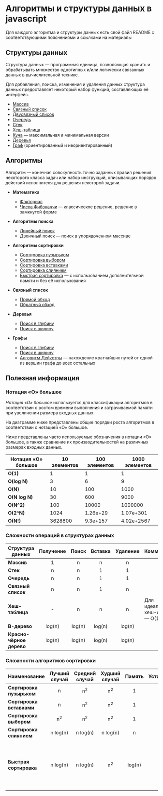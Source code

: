 # Алгоритмы и структуры данных в javascript

Для каждого алгоритма и структуры данных есть свой файл README с соответствующими пояснениями и ссылками на материалы

## Структуры данных

Структура данных — программная единица, позволяющая хранить и обрабатывать множество однотипных и/или логически связанных данных в вычислительной технике. 

Для добавления, поиска, изменения и удаления данных структура данных предоставляет некоторый набор функций, составляющих её интерфейс.

*  [Массив](src/data-structures/array)
*  [Связный список](src/data-structures/linked-list)
*  [Двусвязный список](src/data-structures/doubly-linked-list)
*  [Очередь](src/data-structures/queue)
*  [Стек](src/data-structures/stack)
*  [Хеш-таблица](src/data-structures/hash-table)
*  [Куча](src/data-structures/heap) — максимальная и минимальная версии
*  [Деревья](src/data-structures/tree)
*  [Граф](src/data-structures/graph) (ориентированный и неориентированный)

## Алгоритмы

Алгоритм — конечная совокупность точно заданных правил решения некоторого класса задач или набор инструкций, описывающих порядок действий исполнителя для решения некоторой задачи.

* **Математика**
  *  [Факториал](src/algorithms/math/factorial)
  *  [Числа Фибоначчи](src/algorithms/math/fibonacci) — классическое решение, решение в замкнутой форме


* **Алгоритмы поиска**
  *  [Линейный поиск](src/algorithms/search/linear-search)
  *  [Двоичный поиск](src/algorithms/search/binary-search) — поиск в упорядоченном массиве


* **Алгоритмы сортировки**
  *  [Сортировка пузырьком](src/algorithms/sorting/bubble-sort)
  *  [Сортировка выбором](src/algorithms/sorting/selection-sort)
  *  [Сортировка вставками](src/algorithms/sorting/insertion-sort)
  *  [Сортировка слиянием](src/algorithms/sorting/merge-sort)
  *  [Быстрая сортировка](src/algorithms/sorting/quick-sort) — с использованием дополнительной памяти и без её использования


* **Связный список**
  *  [Прямой обход](src/algorithms/linked-list/traversal)
  *  [Обратный обход](src/algorithms/linked-list/reverse-traversal)


* **Деревья**
  *  [Поиск в глубину](src/algorithms/tree/depth-first-search)
  *  [Поиск в ширину](src/algorithms/tree/breadth-first-search)


* **Графы**
  *  [Поиск в глубину](src/algorithms/graph/depth-first-search)
  *  [Поиск в ширину](src/algorithms/graph/breadth-first-search)
  *  [Алгоритм Дейкстры](src/algorithms/graph/dijkstra) — нахождение кратчайших путей от одной из вершин графа до всех остальных


## Полезная информация

### Нотация «О» большое

*Нотация «О» большое* используется для классификации алгоритмов в соответствии с ростом времени выполнения и затрачиваемой памяти при увеличении размера входных данных.

На диаграмме ниже представлены общие порядки роста алгоритмов в соответствии с нотацией «О» большое.

Ниже представлены часто используемые обозначения в нотации «О» большое, а также сравнение их производительностей на различных размерах входных данных.

| Нотация «О» большое | 10 элементов | 100 элементов | 1000 элементов |
| ------------------- | ------------ | ------------- | -------------- |
| **O(1)**            | 1            | 1             | 1              |
| **O(log N)**        | 3            | 6             | 9              |
| **O(N)**            | 10           | 100           | 1000           |
| **O(N log N)**      | 30           | 600           | 9000           |
| **O(N^2)**          | 100          | 10000         | 1000000        |
| **O(2^N)**          | 1024         | 1.26e+29      | 1.07e+301      |
| **O(N!)**           | 3628800      | 9.3e+157      | 4.02e+2567     |

### Сложности операций в структурах данных

| Структура данных           | Получение | Поиск     | Вставка   | Удаление  | Комментарии |
| -------------------------- | :-------: | :-------: | :-------: | :-------: | :---------- |
| **Массив**                 | 1         | n         | n         | n         |             |
| **Стек**                   | n         | n         | 1         | 1         |             |
| **Очередь**                | n         | n         | 1         | 1         |             |
| **Связный список**         | n         | n         | 1         | n         |             |
| **Хеш-таблица**            | -         | n         | n         | n         | Для идеальной хеш-функции — O(1) |
| **B-дерево**               | log(n)    | log(n)    | log(n)    | log(n)    |           |
| **Красно-чёрное дерево**   | log(n)    | log(n)    | log(n)    | log(n)    |           |

### Сложности алгоритмов сортировки

| Наименование               | Лучший случай | Средний случай | Худший случай | Память | Устойчивость | Комментарии |
| -------------------------- | :-----------: | :------------: | :-----------: | :----: | :----------: | :---------- |
| **Сортировка пузырьком**   | n             | n<sup>2</sup>  | n<sup>2</sup> | 1      | Да           |             |
| **Сортировка вставками**   | n             | n<sup>2</sup>  | n<sup>2</sup> | 1      | Да           |             |
| **Сортировка выбором**     | n<sup>2</sup> | n<sup>2</sup>  | n<sup>2</sup> | 1      | Нет          |             |
| **Сортировка слиянием**    | n&nbsp;log(n) | n&nbsp;log(n)  | n&nbsp;log(n) | n      | Да           |             |
| **Быстрая сортировка**     | n&nbsp;log(n) | n&nbsp;log(n)  | n<sup>2</sup> | log(n) | Нет          | Быстрая сортировка обычно выполняется с использованием O(log(n)) дополнительной памяти |